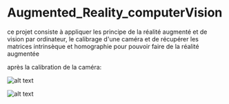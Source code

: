 # Augmented_Reality_computerVision
ce projet consiste à appliquer les principe de la réalité augmenté et de vision par ordinateur,  le calibrage d'une caméra
et de récupérer les matrices intrinsèque et homographie pour pouvoir faire de la réalité augmentée 

après la calibration de la caméra: 


![alt text](https://github.com/Koussailakadi/Augmented_Reality_computerVision_Python/blob/main/conimg1.jpg?raw=true)


![alt text](https://github.com/Koussailakadi/Augmented_Reality_computerVision_Python/blob/main/conimg2.jpg?raw=true)

